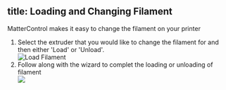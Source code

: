 title: Loading and Changing Filament
---

MatterControl makes it easy to change the filament on your printer

1. Select the extruder that you would like to change the filament for and then either 'Load' or 'Unload'.  
![Load Filament](https://www.matterhackers.com/r/HhgLb8)
1. Follow along with the wizard to complet the loading or unloading of filament  
![](https://www.matterhackers.com/r/vdCgyQ)